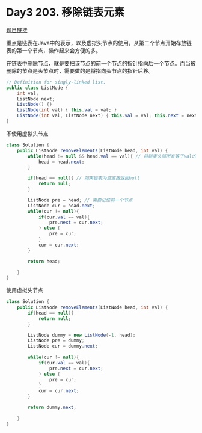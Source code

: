 # Day3 203. 移除链表元素

[题目链接](https://leetcode.cn/problems/remove-linked-list-elements/)

重点是链表在Java中的表示，以及虚拟头节点的使用。从第二个节点开始存放链表的第一个节点，操作起来会方便的多。

在链表中删除节点，就是要把该节点的前一个节点的指针指向后一个节点。而当被删除的节点是头节点时，需要做的是将指向头节点的指针后移。

```java
// Definition for singly-linked list.
public class ListNode {
    int val;
    ListNode next;
    ListNode() {}
    ListNode(int val) { this.val = val; }
    ListNode(int val, ListNode next) { this.val = val; this.next = next; }
}
```

不使用虚拟头节点
```java
class Solution {
    public ListNode removeElements(ListNode head, int val) {
        while(head != null && head.val == val){ // 将链表头部所有等于val的节点删除
            head = head.next;
        }

        if(head == null){ // 如果链表为空直接返回null
            return null;
        } 

        ListNode pre = head; // 需要记住前一个节点
        ListNode cur = head.next;
        while(cur != null){
            if(cur.val == val){
                pre.next = cur.next;
            } else {
                pre = cur;
            }
            cur = cur.next;
        }

        return head;
        
    }
}
```

使用虚拟头节点
```java
class Solution {
    public ListNode removeElements(ListNode head, int val) {
        if(head == null){
            return null;
        }

        ListNode dummy = new ListNode(-1, head);
        ListNode pre = dummy;
        ListNode cur = dummy.next;
        
        while(cur != null){
            if(cur.val == val){
                pre.next = cur.next;
            } else {
                pre = cur;
            }
            cur = cur.next;
        }

        return dummy.next;
        
    }
}
```
